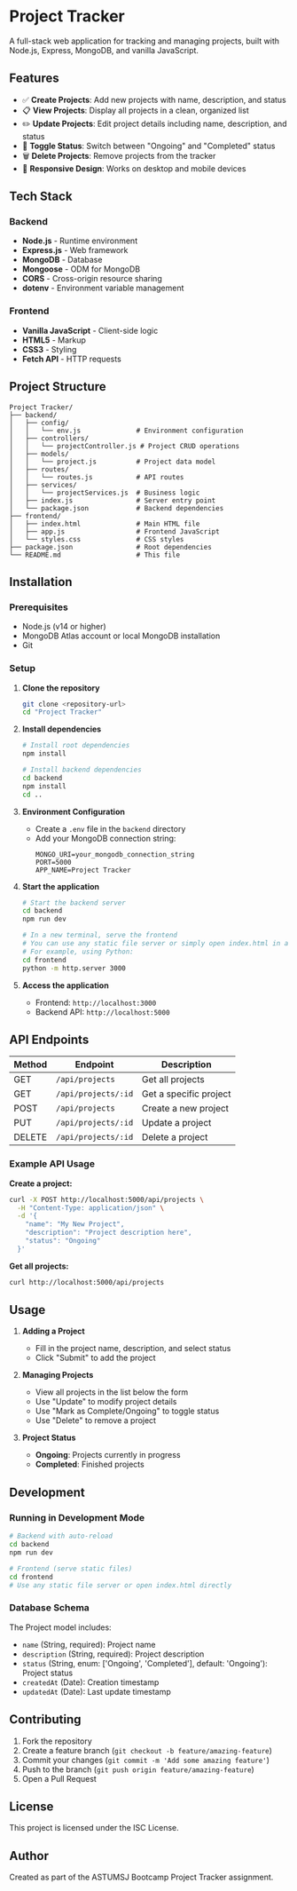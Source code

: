 # Project Tracker

A full-stack web application for tracking and managing projects, built with Node.js, Express, MongoDB, and vanilla JavaScript.

## Features

- ✅ **Create Projects**: Add new projects with name, description, and status
- 📋 **View Projects**: Display all projects in a clean, organized list
- ✏️ **Update Projects**: Edit project details including name, description, and status
- 🔄 **Toggle Status**: Switch between "Ongoing" and "Completed" status
- 🗑️ **Delete Projects**: Remove projects from the tracker
- 📱 **Responsive Design**: Works on desktop and mobile devices

## Tech Stack

### Backend
- **Node.js** - Runtime environment
- **Express.js** - Web framework
- **MongoDB** - Database
- **Mongoose** - ODM for MongoDB
- **CORS** - Cross-origin resource sharing
- **dotenv** - Environment variable management

### Frontend
- **Vanilla JavaScript** - Client-side logic
- **HTML5** - Markup
- **CSS3** - Styling
- **Fetch API** - HTTP requests

## Project Structure

```
Project Tracker/
├── backend/
│   ├── config/
│   │   └── env.js              # Environment configuration
│   ├── controllers/
│   │   └── projectController.js # Project CRUD operations
│   ├── models/
│   │   └── project.js          # Project data model
│   ├── routes/
│   │   └── routes.js           # API routes
│   ├── services/
│   │   └── projectServices.js  # Business logic
│   ├── index.js                # Server entry point
│   └── package.json            # Backend dependencies
├── frontend/
│   ├── index.html              # Main HTML file
│   ├── app.js                  # Frontend JavaScript
│   └── styles.css              # CSS styles
├── package.json                # Root dependencies
└── README.md                   # This file
```

## Installation

### Prerequisites
- Node.js (v14 or higher)
- MongoDB Atlas account or local MongoDB installation
- Git

### Setup

1. **Clone the repository**
   ```bash
   git clone <repository-url>
   cd "Project Tracker"
   ```

2. **Install dependencies**
   ```bash
   # Install root dependencies
   npm install
   
   # Install backend dependencies
   cd backend
   npm install
   cd ..
   ```

3. **Environment Configuration**
   - Create a `.env` file in the `backend` directory
   - Add your MongoDB connection string:
     ```
     MONGO_URI=your_mongodb_connection_string
     PORT=5000
     APP_NAME=Project Tracker
     ```

4. **Start the application**
   ```bash
   # Start the backend server
   cd backend
   npm run dev
   
   # In a new terminal, serve the frontend
   # You can use any static file server or simply open index.html in a browser
   # For example, using Python:
   cd frontend
   python -m http.server 3000
   ```

5. **Access the application**
   - Frontend: `http://localhost:3000`
   - Backend API: `http://localhost:5000`

## API Endpoints

| Method | Endpoint | Description |
|--------|----------|-------------|
| GET | `/api/projects` | Get all projects |
| GET | `/api/projects/:id` | Get a specific project |
| POST | `/api/projects` | Create a new project |
| PUT | `/api/projects/:id` | Update a project |
| DELETE | `/api/projects/:id` | Delete a project |

### Example API Usage

**Create a project:**
```bash
curl -X POST http://localhost:5000/api/projects \
  -H "Content-Type: application/json" \
  -d '{
    "name": "My New Project",
    "description": "Project description here",
    "status": "Ongoing"
  }'
```

**Get all projects:**
```bash
curl http://localhost:5000/api/projects
```

## Usage

1. **Adding a Project**
   - Fill in the project name, description, and select status
   - Click "Submit" to add the project

2. **Managing Projects**
   - View all projects in the list below the form
   - Use "Update" to modify project details
   - Use "Mark as Complete/Ongoing" to toggle status
   - Use "Delete" to remove a project

3. **Project Status**
   - **Ongoing**: Projects currently in progress
   - **Completed**: Finished projects

## Development

### Running in Development Mode
```bash
# Backend with auto-reload
cd backend
npm run dev

# Frontend (serve static files)
cd frontend
# Use any static file server or open index.html directly
```

### Database Schema

The Project model includes:
- `name` (String, required): Project name
- `description` (String, required): Project description
- `status` (String, enum: ['Ongoing', 'Completed'], default: 'Ongoing'): Project status
- `createdAt` (Date): Creation timestamp
- `updatedAt` (Date): Last update timestamp

## Contributing

1. Fork the repository
2. Create a feature branch (`git checkout -b feature/amazing-feature`)
3. Commit your changes (`git commit -m 'Add some amazing feature'`)
4. Push to the branch (`git push origin feature/amazing-feature`)
5. Open a Pull Request

## License

This project is licensed under the ISC License.

## Author

Created as part of the ASTUMSJ Bootcamp Project Tracker assignment.

